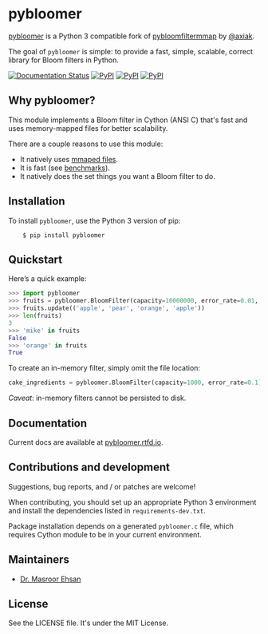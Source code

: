 # pybloomer

[pybloomer](https://github.com/masroore/pybloomer) is a Python 3 compatible fork
of [pybloomfiltermmap](https://github.com/axiak/pybloomfiltermmap) by [@axiak](https://github.com/axiak).

The goal of `pybloomer` is simple: to provide a fast, simple, scalable, correct library for Bloom filters in Python.

[![Documentation Status](https://readthedocs.org/projects/pybloomer/badge/?version=latest)](https://pybloomer.readthedocs.io/en/latest/?badge=latest)
[![PyPI](https://img.shields.io/pypi/v/pybloomer.svg)](https://pypi.python.org/pypi/pybloomer)
[![PyPI](https://img.shields.io/pypi/dw/pybloomer.svg)](https://pypi.python.org/pypi/pybloomer)
[![PyPI](https://img.shields.io/pypi/pyversions/pybloomer.svg)](https://pypi.python.org/pypi/pybloomer)

## Why pybloomer?

This module implements a Bloom filter in Cython (ANSI C) that's fast and uses memory-mapped files for better
scalability.

There are a couple reasons to use this module:

* It natively uses [mmaped files](http://en.wikipedia.org/wiki/Mmap).
* It is fast (see [benchmarks](http://axiak.github.io/pybloomfiltermmap/#benchmarks)).
* It natively does the set things you want a Bloom filter to do.

## Installation

To install `pybloomer`, use the Python 3 version of pip:

```shell
    $ pip install pybloomer
```

## Quickstart

Here’s a quick example:

```python
>>> import pybloomer
>>> fruits = pybloomer.BloomFilter(capacity=10000000, error_rate=0.01, filename='/tmp/fruits.bloom')
>>> fruits.update(('apple', 'pear', 'orange', 'apple'))
>>> len(fruits)
3
>>> 'mike' in fruits
False
>>> 'orange' in fruits
True
```

To create an in-memory filter, simply omit the file location:

```python
cake_ingredients = pybloomer.BloomFilter(capacity=1000, error_rate=0.1)
```

*Caveat*: in-memory filters cannot be persisted to disk.

## Documentation

Current docs are available at [pybloomer.rtfd.io](https://pybloomer.readthedocs.io/en/latest).

## Contributions and development

Suggestions, bug reports, and / or patches are welcome!

When contributing, you should set up an appropriate Python 3 environment and install the dependencies listed
in `requirements-dev.txt`.

Package installation depends on a generated `pybloomer.c` file, which requires Cython module to be in your current
environment.

## Maintainers

* [Dr. Masroor Ehsan](https://github.com/masroore)

## License

See the LICENSE file. It's under the MIT License.